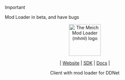 > [!IMPORTANT]  
> Mod Loader in beta, and have bugs


<div align="center">
  <picture>
    <source media="(prefers-color-scheme: dark)" srcset="res/meichW.PNG" width="100%">
    <source media="(prefers-color-scheme: light)" srcset="res/meichB.PNG" width="100">
    <img alt="The Meich Mod Loader (mhml) logo"
         src="res/maichW.PNG"
         width="50%">
  </picture>

  | [Website](https://meichsdk.github.io) | [SDK](https://github.com/meichsdk/mhsdk) | [Docs](https://meichsdk.github.io/book) |

  
  Client with mod loader for DDNet
